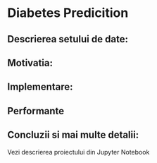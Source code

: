 # Diabetes Predicition

## Descrierea setului de date:

## Motivatia:

## Implementare:

## Performante

## Concluzii si mai multe detalii:

Vezi descrierea proiectului din Jupyter Notebook
